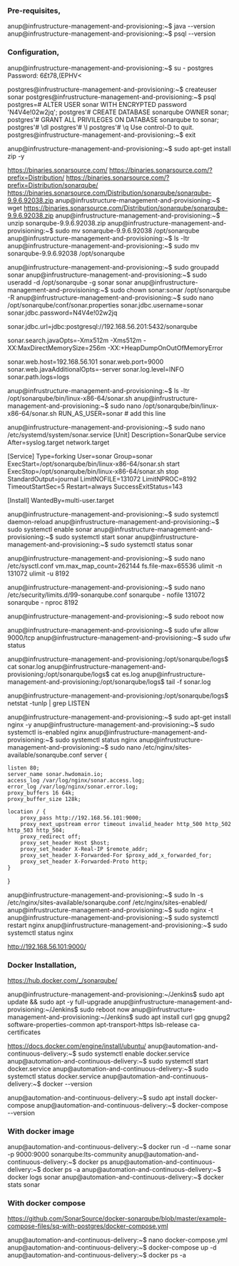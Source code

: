 ### Pre-requisites,
anup@infrustructure-management-and-provisioning:~$ java --version
anup@infrustructure-management-and-provisioning:~$ psql --version


### Configuration,
anup@infrustructure-management-and-provisioning:~$ su - postgres
Password: 6£t78,(EPHV<

postgres@infrustructure-management-and-provisioning:~$ createuser sonar
postgres@infrustructure-management-and-provisioning:~$ psql
postgres=# ALTER USER sonar WITH ENCRYPTED password 'N4V4e!02w2jq';
postgres'# CREATE DATABASE sonarqube OWNER sonar;
postgres'# GRANT ALL PRIVILEGES ON DATABASE sonarqube to sonar;
postgres'# \dl
postgres'# \l
postgres'# \q
Use control-D to quit.
postgres@infrustructure-management-and-provisioning:~$ exit


anup@infrustructure-management-and-provisioning:~$ sudo apt-get install zip -y

https://binaries.sonarsource.com/
https://binaries.sonarsource.com/?prefix=Distribution/
https://binaries.sonarsource.com/?prefix=Distribution/sonarqube/
https://binaries.sonarsource.com/Distribution/sonarqube/sonarqube-9.9.6.92038.zip
anup@infrustructure-management-and-provisioning:~$ wget https://binaries.sonarsource.com/Distribution/sonarqube/sonarqube-9.9.6.92038.zip
anup@infrustructure-management-and-provisioning:~$ unzip sonarqube-9.9.6.92038.zip
anup@infrustructure-management-and-provisioning:~$ sudo mv sonarqube-9.9.6.92038 /opt/sonarqube
anup@infrustructure-management-and-provisioning:~$ ls -ltr
anup@infrustructure-management-and-provisioning:~$ sudo mv sonarqube-9.9.6.92038 /opt/sonarqube



anup@infrustructure-management-and-provisioning:~$ sudo groupadd sonar
anup@infrustructure-management-and-provisioning:~$ sudo useradd -d /opt/sonarqube -g sonar sonar
anup@infrustructure-management-and-provisioning:~$ sudo chown sonar:sonar /opt/sonarqube -R
anup@infrustructure-management-and-provisioning:~$ sudo nano /opt/sonarqube/conf/sonar.properties
sonar.jdbc.username=sonar
sonar.jdbc.password=N4V4e!02w2jq

sonar.jdbc.url=jdbc:postgresql://192.168.56.201:5432/sonarqube

sonar.search.javaOpts=-Xmx512m -Xms512m -XX:MaxDirectMemorySize=256m -XX:+HeapDumpOnOutOfMemoryError

sonar.web.host=192.168.56.101
sonar.web.port=9000
sonar.web.javaAdditionalOpts=-server
sonar.log.level=INFO
sonar.path.logs=logs

anup@infrustructure-management-and-provisioning:~$ ls -ltr /opt/sonarqube/bin/linux-x86-64/sonar.sh
anup@infrustructure-management-and-provisioning:~$ sudo nano /opt/sonarqube/bin/linux-x86-64/sonar.sh
RUN_AS_USER=sonar # add this line

anup@infrustructure-management-and-provisioning:~$ sudo nano /etc/systemd/system/sonar.service
[Unit]
Description=SonarQube service
After=syslog.target network.target

[Service]
Type=forking
User=sonar
Group=sonar
ExecStart=/opt/sonarqube/bin/linux-x86-64/sonar.sh start
ExecStop=/opt/sonarqube/bin/linux-x86-64/sonar.sh stop
StandardOutput=journal
LimitNOFILE=131072
LimitNPROC=8192
TimeoutStartSec=5
Restart=always
SuccessExitStatus=143

[Install]
WantedBy=multi-user.target

anup@infrustructure-management-and-provisioning:~$ sudo systemctl daemon-reload
anup@infrustructure-management-and-provisioning:~$ sudo systemctl enable sonar
anup@infrustructure-management-and-provisioning:~$ sudo systemctl start sonar
anup@infrustructure-management-and-provisioning:~$ sudo systemctl status sonar

anup@infrustructure-management-and-provisioning:~$ sudo nano /etc/sysctl.conf
vm.max_map_count=262144
fs.file-max=65536
ulimit -n 131072
ulimit -u 8192

anup@infrustructure-management-and-provisioning:~$ sudo nano /etc/security/limits.d/99-sonarqube.conf
sonarqube       -       nofile  131072
sonarqube       -       nproc   8192

anup@infrustructure-management-and-provisioning:~$ sudo reboot now

anup@infrustructure-management-and-provisioning:~$ sudo ufw allow 9000/tcp
anup@infrustructure-management-and-provisioning:~$ sudo ufw status

anup@infrustructure-management-and-provisioning:/opt/sonarqube/logs$ cat sonar.log
anup@infrustructure-management-and-provisioning:/opt/sonarqube/logs$ cat es.log
anup@infrustructure-management-and-provisioning:/opt/sonarqube/logs$ tail -f sonar.log

anup@infrustructure-management-and-provisioning:/opt/sonarqube/logs$ netstat -tunlp | grep LISTEN

anup@infrustructure-management-and-provisioning:~$ sudo apt-get install nginx -y
anup@infrustructure-management-and-provisioning:~$ sudo systemctl is-enabled nginx
anup@infrustructure-management-and-provisioning:~$ sudo systemctl status nginx
anup@infrustructure-management-and-provisioning:~$ sudo nano /etc/nginx/sites-available/sonarqube.conf
server {

    listen 80;
    server_name sonar.hwdomain.io;
    access_log /var/log/nginx/sonar.access.log;
    error_log /var/log/nginx/sonar.error.log;
    proxy_buffers 16 64k;
    proxy_buffer_size 128k;

    location / {
        proxy_pass http://192.168.56.101:9000;
        proxy_next_upstream error timeout invalid_header http_500 http_502 http_503 http_504;
        proxy_redirect off;
        proxy_set_header Host $host;
        proxy_set_header X-Real-IP $remote_addr;
        proxy_set_header X-Forwarded-For $proxy_add_x_forwarded_for;
        proxy_set_header X-Forwarded-Proto http;
    }
}

anup@infrustructure-management-and-provisioning:~$ sudo ln -s /etc/nginx/sites-available/sonarqube.conf /etc/nginx/sites-enabled/
anup@infrustructure-management-and-provisioning:~$ sudo nginx -t
anup@infrustructure-management-and-provisioning:~$ sudo systemctl restart nginx
anup@infrustructure-management-and-provisioning:~$ sudo systemctl status nginx


http://192.168.56.101:9000/





### Docker Installation,
https://hub.docker.com/_/sonarqube/


anup@infrustructure-management-and-provisioning:~/Jenkins$ sudo apt update && sudo apt -y full-upgrade
anup@infrustructure-management-and-provisioning:~/Jenkins$ sudo reboot now
anup@infrustructure-management-and-provisioning:~/Jenkins$ sudo apt install curl gpg gnupg2 software-properties-common apt-transport-https lsb-release ca-certificates


https://docs.docker.com/engine/install/ubuntu/
anup@automation-and-continuous-delivery:~$ sudo systemctl enable docker.service
anup@automation-and-continuous-delivery:~$ sudo systemctl start docker.service
anup@automation-and-continuous-delivery:~$ sudo systemctl status docker.service
anup@automation-and-continuous-delivery:~$ docker --version

anup@automation-and-continuous-delivery:~$ sudo apt install docker-compose
anup@automation-and-continuous-delivery:~$ docker-compose --version


### With docker image
anup@automation-and-continuous-delivery:~$ docker run -d --name sonar -p 9000:9000 sonarqube:lts-community
anup@automation-and-continuous-delivery:~$ docker ps
anup@automation-and-continuous-delivery:~$ docker ps -a
anup@automation-and-continuous-delivery:~$ docker logs sonar
anup@automation-and-continuous-delivery:~$ docker stats sonar

### With docker compose
https://github.com/SonarSource/docker-sonarqube/blob/master/example-compose-files/sq-with-postgres/docker-compose.yml

anup@automation-and-continuous-delivery:~$ nano docker-compose.yml
anup@automation-and-continuous-delivery:~$ docker-compose up -d
anup@automation-and-continuous-delivery:~$ docker ps -a


